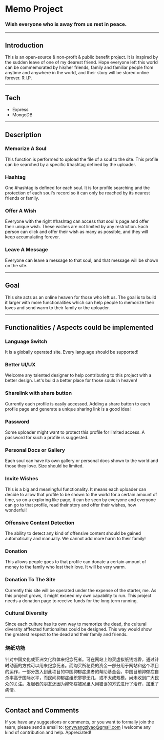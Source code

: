 # Memo Project
### Wish everyone who is away from us rest in peace.
----------------------------------------------
## Introduction
This is an open-source & non-profit & public benefit project. It is inspired by the sudden leave of one of my dearest friend. Hope everyone left this world can be commemorated by his/her friends, family and familiar people from anytime and anywhere in the world, and their story will be stored online forever. R.I.P.

-----------------------
## Tech
- Express
- MongoDB
-----------------------
## Description
### Memorize A Soul
This function is performed to upload the file of a soul to the site. This profile can be searched by a specific #hashtag defined by the uploader.

### Hashtag
One #hashtag is defined for each soul. It is for profile searching and the protection of each soul's record so it can only be reached by its nearest friends or family.

### Offer A Wish
Everyone with the right #hashtag can access that soul's page and offer their unique wish. These wishes are not limited by any restriction. Each person can click and offer their wish as many as possible, and they will keep accumulating forever.

### Leave A Message
Everyone can leave a message to that soul, and that message will be shown on the site.

-----------------------
## Goal
This site acts as an online heaven for those who left us. The goal is to build it larger with more functionalities which can help people to memorize their loves and send warm to their family or the uploader.

-----------------------
## Functionalities / Aspects could be implemented
### Language Switch
It is a globally operated site. Every language should be supported!

### Better UI/UX
Welcome any talented designer to help contributing to this project with a better design. Let's build a better place for those souls in heaven!

### Sharelink with share button
Currently each profile is easily accessed. Adding a share button to each profile page and generate a unique sharing link is a good idea!

### Password
Some uploader might want to protect this profile for limited access. A password for such a profile is suggested.

### Personal Docs or Gallery
Each soul can have its own gallery or personal docs shown to the world and those they love. Size should be limited.

### Invite Wishes
This is a big and meaningful functionality. It means each uploader can decide to allow that profile to be shown to the world for a certain amount of time, so on a exploring like page, it can be seen by everyone and everyone can go to that profile, read their story and offer their wishes, how wonderful!

### Offensive Content Detection
The ability to detect any kind of offensive content should be gained automatically and manually. We cannot add more harm to their family!

### Donation
This allows people goes to that profile can donate a certain amount of money to the family who lost their love. It will be very warm.

### Donation To The Site
Currently this site will be operated under the expense of the starter, me. As this project grows, it might exceed my own capability to run. This project needs a donation page to receive funds for the long term running.

### Cultural Diversity
Since each culture has its own way to memorize the dead, the cultural diversity afffected funtionalites could be designed. This way would show the greatest respect to the dead and their family and friends.

### 烧纸功能
针对中国文化或亚洲文化群体来纪念死者。可在网站上购买虚拟纸钱或香，通过计时动画的方式可以用来纪念死者。而购买所花费的资金一部分用于网站和这个项目的运作，一部分放入到此项目的中国抑郁症患者的帮助基金会。中国目前抑郁症自杀率高于国际水平，而民间抑郁症组织寥寥无几，或不太成规模，尚未收到广大民众的关注。发起者的朋友还因为抑郁症被家里人用错误的方式进行了治疗，加重了病情。

-----------------------
## Contact and Comments
If you have any suggestions or comments, or you want to formally join the team, please send a email to: tonywangziyao@gmail.com
I welcome any kind of contribution and help. Appreciated!
